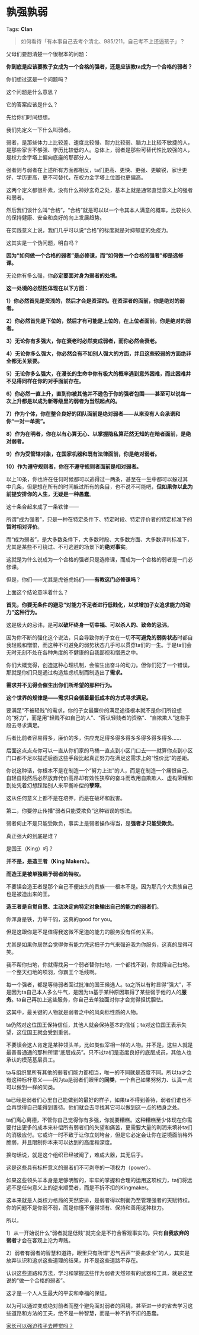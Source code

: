 # 孰强孰弱

Tags: **Clan**

> 如何看待「有本事自己去考个清北、985/211，自己考不上还逼孩子」？



父母们要想清楚一个很根本的问题：

**你到底是应该要教子女成为一个合格的强者，还是应该教ta成为一个合格的弱者？**

你们想过这是一个问题吗？

这个问题是什么意思？

它的答案应该是什么？

先给你们时间想想。

我们先定义一下什么叫弱者。

弱者，是那些体力上比较差、速度比较慢、耐力比较弱、脑力上比较不敏捷的人，是那些家世不够强、学历比较低的人。总体上，弱者是那些可替代性比较强的人，是权力金字塔上偏向底座的那部分人。

强者则与弱者在上述所有方面都相反，ta们更高、更快、更强、更敏锐，家世更好、学历更高，更不可替代，在权力金字塔上位置也更偏高。

这两个定义都很朴素，没有什么神妙玄奇之处，基本上就是通常直觉意义上的强者和弱者。

然后我们谈什么叫“合格”，“合格”就是可以以一个令其本人满意的概率，比较长久的保持健康、安全和良好的向上发展趋势。

在实践意义上说，我们几乎可以说“合格”的标度就是对抑郁症的免疫力。

这其实是一个伪问题，明白吗？

**因为“如何做一个合格的弱者”是必修课，而“如何做一个合格的强者”却是选修课。**

无论你有多么强，你**必定要面对身为弱者的处境。**

**这一处境的必然性体现在以下方面：**

**1）你必然首先是资浅的，然后才会是资深的。在资深者的面前，你是绝对的弱者。**

**2）你必然首先是下位的，然后才有可能是上位的，在上位者面前，你是绝对的弱者。**

**3）无论你有多强大，你在衰老时必然变成弱者，而你必然会衰老。**

**4）无论你多么强大，你必然会有不如别人强大的方面，并且这些较弱的方面绝非全都无关紧要。**

**5）无论你多么强大，在漫长的生命中你有极大的概率遇到意外困难，而此困难并不见得同样在你的对手面前存在。**

**6）你必然一直上升，直到你被其他并不逊色于你的强者包围——甚至可以说每一次上升都是以成为新等级里的弱者为当然起点的。**

**7）作为个体，你在整合良好的团队面前是绝对弱者——从来没有人会承诺和你“一对一单挑”。**

**8）作为在明者，你在以有心算无心、以掌握隐私算茫然无知的在暗者面前，是绝对弱者。**

**9）作为受管辖对象，在国家机器和既有法律面前，你是绝对弱者。**

**10）作为遵守规则者，你在不遵守规则者面前是相对弱者。**

以上10条，你也许在任何时候都可以逃得过一两条，甚至在一生中都可以躲过其中几条，但是想在所有的时间躲过所有的条目，也不说不可能吧，**但如果你以此为前提安排你的人生，无疑是一种愚蠢**。

这十条合起来成了一条铁律——

所谓“成为强者”，只是一种在特定条件下、特定时段、特定评价者的特定标准下的**暂时相对评价**。

而“成为弱者”，是大多数条件下，大多数时段、大多数方面、大多数评判标准下，尤其是某些不可绕过、不可逃避的场景下的**绝对事实**。

这就是为什么说成为一个合格的强者只是选修课，而成为一个合格的弱者是一门必修课。

但是，你们——尤其是虎爸虎妈们——**有教这门必修课吗**？

上面这个结论意味着什么？

**首先，你要无条件的避忌“对能力不足者进行低贱化，以求增加子女追求能力的动力”这种行为。**

这是极大的忌讳，是**可以破坏终身一切幸福、可以杀人的、致命的忌讳**。

因为你不断的强化这个说法，只会导致你的子女在一切**不可避免的弱势状态**时都自我轻贱和憎恨，而这种不可避免的弱势状态几乎可以贯穿ta们的一生。于是ta们会无时无刻不处在各种角度的不健康的自我鄙视和憎恶之中。

你们大概觉得，创造这种心理机制，会催生出奋斗的动力。但你们犯了一个错误，那就是你们只是通过构造焦虑机制而制造出了**需求。**

**需求并不见得会催生出你们所希望的那种行为。**

**这个世界的规律是——需求只会循着最低成本的方式寻求满足。**

要满足“不被轻贱”的需求，你的子女最廉价的满足途径根本就不是你们所设想的“努力”，而是用“轻贱不如自己的人”、“否认轻贱者的资格”、“自欺欺人”这些手段去寻求满足。

后者比前者容易得多，廉价的多，供应充足得多得多得多多得多得多得多……

后面这点点点你可以一直从你们家的马桶一直点到小区门口去——就算你点到小区门口都不足以描述后面这些手段比起真正努力在满足这需求上的“性价比”的差距。

你说这种话，你根本不是在制造一个“努力上进”的人，而是在制造一个痛恨自己、自轻自贱然后必然放弃代价高昂却有效性狭窄的奋斗而改用自欺欺人、虚构荣耀和到处凭着幻想踩踏别人来平衡补偿的**孽障**。

这从任何意义上都不是在培养，而是在破坏和戕害。

  


  


  


  


第二，你要停止传播“弱者只能受欺负”这种错误的想法。

弱者何止不是只能受欺负，事实上是弱者操作得当，是**强者才只能受欺负**。

真正强大的到底是谁？

是国王（King）吗？

**并不是，是造王者（King Makers）。**

**而造王是被单独赐予弱者的特权。**

不要误会造王者是那个自己不便出头的贵族——根本不是。因为那几个大贵族自己也是被造出来的王。

**造王者是自觉自愿、主动决定向特定对象输出自己的能力的弱者们**。

你浑身是铁，力举千钧，这真的good for you。

但是这跟你是不是值得我这微不足道的能力的服务没有任何关系。

尤其是如果你居然会觉得你有能力凭这把子力气来强迫我为你服务，这真的显得可笑。

我不帮你扫地，你就得找另一个弱者替你扫地，一个都找不到，你就得自己扫地。一个整天扫地的项羽，你霸王个毛线啊。

每一个强者，都是等待弱者面试批准的国王候选人。ta之所以有时显得“强大”，不是因为ta自己本人多么牛气，是因为ta基于某种原因取得了某些弱于他的人的**服务**。ta自己再加上这些服务，你自己去单独面对你才会觉得担忧胆怯。

这其中，最关键的人物就是弱者之中的风向标性质的人物。

ta仍然对这位国王保持信任，其他人就会保持基本的信任；ta对这位国王表示失望，这位国王就会受到重创。

不要误会这人肯定是某种领头羊，比如类似宰相一样的人物。并不是，这些人就是最普普通通的那种所谓“底层成员”。只不过ta们是态度良好的底层成员，其他人也承认的模范基层员工。

ta与组织里所有其他的弱者们能力都相当，唯一的不同就是态度不同。所以ta才会有这种标杆意义——因为ta是弱者们眼里的**同类**，一个自己如果努努力、认真一点可以做到一样的同类。

ta已经是弱者们心里自己能做到的最好的样子，如果ta不得到善待，弱者们谁也不会再觉得自己能得到善待。他们就会去寻找其它可以做到这一点的栖身之处。

ta们离心离德，不管你自己觉得你有多强，你就要糟糕。这种糟糕至少体现在你需要付出更多的成本来补偿所有弱者们的失望和痛苦，更需要大量的利润来填补ta们的消极应付。它或许一时不致于让你立刻垮台，但是它必定会让你在逆境面前格外脆弱，并且限制你本来可以达到的高度和深度。

换句话说，就是这个组织已经被阉了，难成大器，其无后乎。

这是这些具有标杆意义的弱者们不可剥夺的一项权力（power）。

如果这些领头羊本身是足够明智的，牢牢的掌握和合理的运用这项权力，ta们将远远不是任何意义上的逆来顺受者，而是不折不扣的Kingmaker。

这本来就是人类权力格局的天然安排，是弱者得以制衡乃至管理强者的天赋特权。你的问题不是你弱不弱，而是你懂不懂得领有、保持和善用这种权力。

所以，

1）从一开始说什么“弱者就是低贱”就完全是不符合客观事实的。只有**自我放弃的弱者**才会在客观上沦为卑贱。

2）弱者有弱者的智慧和道路，眼里只有所谓“忍气吞声”“委曲求全”的人，其实是放弃认识和追求这些道理的结果，并不是这些道路不存在。

认识这些道路和方法，学习和掌握这些作为弱者天然领有的武器和工具，就是这里说的“做一个合格的弱者”。

这才是一个人人生最大的平安和幸福的保证。

以为可以通过变成绝对前者而整个避免面对弱者的困境，甚至进一步的省去学习这些道路和方法的工夫，绝不是一种智慧，而是一种不折不扣的愚蠢。

  


[家长可以强迫孩子去睡觉吗？](https://www.zhihu.com/question/463206973/answer/1924612230)

